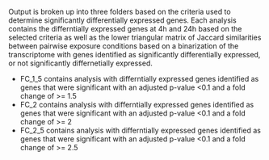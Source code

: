 Output is broken up into three folders based on the criteria used to determine significantly differentially expressed genes. Each analysis contains the differntially expressed genes at 4h and 24h based on the selected criteria as well as the lower triangular matrix of Jaccard similarities between pairwise exposure conditions based on a binarization of the transcriptome with genes identified as significantly differentially expressed, or not significantly differnetially expressed.
<br>
- FC_1_5 contains analysis with differntially expressed genes identified as genes that were significant with an adjusted p-value <0.1 and a fold change of >= 1.5
- FC_2 contains analysis with differntially expressed genes identified as genes that were significant with an adjusted p-value <0.1 and a fold change of >= 2
- FC_2_5 contains analysis with differntially expressed genes identified as genes that were significant with an adjusted p-value <0.1 and a fold change of >= 2.5
